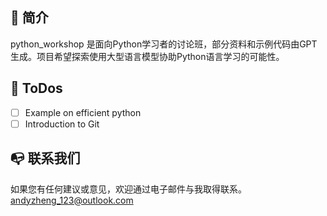 ## :ledger: 简介
python_workshop 是面向Python学习者的讨论班，部分资料和示例代码由GPT生成。项目希望探索使用大型语言模型协助Python语言学习的可能性。
## &#x1F4CD; ToDos
- [ ] Example on efficient python
- [ ] Introduction to Git
## &#x1F4ED; 联系我们
如果您有任何建议或意见，欢迎通过电子邮件与我取得联系。<andyzheng_123@outlook.com> 
